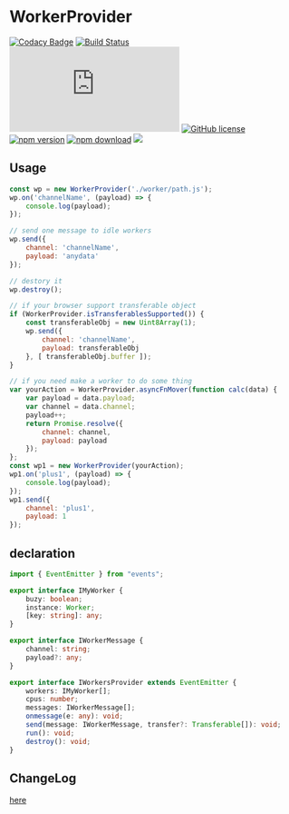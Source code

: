 # WorkerProvider

[![Codacy Badge](https://api.codacy.com/project/badge/Grade/12ae8b47df824f3ebd55ce4b10958589)](https://app.codacy.com/app/geeeger/WorkerProvider?utm_source=github.com&utm_medium=referral&utm_content=geeeger/WorkerProvider&utm_campaign=Badge_Grade_Dashboard)
[![Build Status](https://travis-ci.org/geeeger/WorkerProvider.svg?branch=master)](https://travis-ci.org/geeeger/WorkerProvider) [![gzip](https://badge-size.herokuapp.com/geeeger/WorkerProvider/master/lib/index.min.js?compression=gzip&style=flat-square)](https://github.com/geeeger/WorkerProvider/tree/master/lib) [![GitHub license](https://img.shields.io/badge/license-MIT-blue.svg)](https://github.com/geeeger/WorkerProvider/blob/master/LICENSE) [![npm version](https://img.shields.io/npm/v/worker-provider.svg?style=flat)](https://www.npmjs.com/package/worker-provider) [![npm download](https://img.shields.io/npm/dw/worker-provider.svg)](https://www.npmjs.com/package/worker-provider) ![](https://img.shields.io/codecov/c/github/geeeger/WorkerProvider.svg)

## Usage

```javascript
const wp = new WorkerProvider('./worker/path.js');
wp.on('channelName', (payload) => {
    console.log(payload);
});

// send one message to idle workers
wp.send({
    channel: 'channelName',
    payload: 'anydata'
});

// destory it
wp.destroy();

// if your browser support transferable object
if (WorkerProvider.isTransferablesSupported()) {
    const transferableObj = new Uint8Array(1);
    wp.send({
        channel: 'channelName',
        payload: transferableObj
    }, [ transferableObj.buffer ]);
}

// if you need make a worker to do some thing
var yourAction = WorkerProvider.asyncFnMover(function calc(data) {
    var payload = data.payload;
    var channel = data.channel;
    payload++;
    return Promise.resolve({
        channel: channel,
        payload: payload
    });
};
const wp1 = new WorkerProvider(yourAction);
wp1.on('plus1', (payload) => {
    console.log(payload);
});
wp1.send({
    channel: 'plus1',
    payload: 1
});
```

## declaration

```typescript
import { EventEmitter } from "events";

export interface IMyWorker {
    buzy: boolean;
    instance: Worker;
    [key: string]: any;
}

export interface IWorkerMessage {
    channel: string;
    payload?: any;
}

export interface IWorkersProvider extends EventEmitter {
    workers: IMyWorker[];
    cpus: number;
    messages: IWorkerMessage[];
    onmessage(e: any): void;
    send(message: IWorkerMessage, transfer?: Transferable[]): void;
    run(): void;
    destroy(): void;
}

```

## ChangeLog

[here](./CHANGELOG.md)
